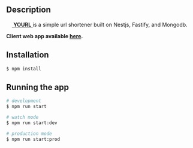 ## Description
<a href="https://yourll.vercel.app"><img src="https://yourll.vercel.app/favicon-32x32.png" width="15" /> **YOURL** </a> is a simple url shortener built on Nestjs, Fastify, and Mongodb.<br />

**Client web app available <a href="https://github.com/MeysamShams/Yourl-client">here</a>.**
## Installation

```bash
$ npm install
```

## Running the app

```bash
# development
$ npm run start

# watch mode
$ npm run start:dev

# production mode
$ npm run start:prod
```
